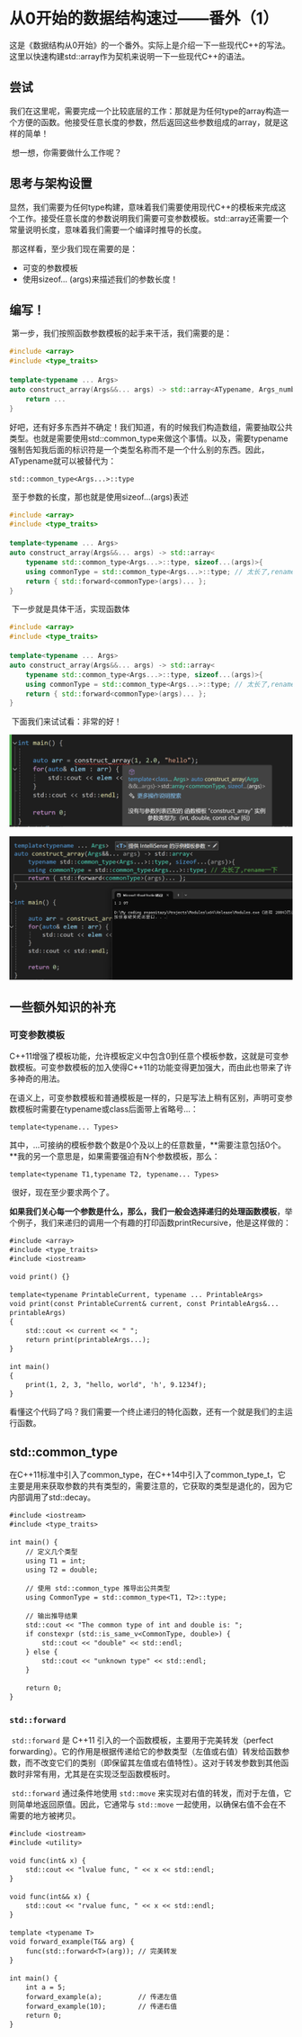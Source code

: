 # 从0开始的数据结构速过——番外（1）

​	这是《数据结构从0开始》的一个番外。实际上是介绍一下一些现代C++的写法。这里以快速构建std::array作为契机来说明一下一些现代C++的语法。

## 尝试

​	我们在这里呢，需要完成一个比较底层的工作：那就是为任何type的array构造一个方便的函数。他接受任意长度的参数，然后返回这些参数组成的array，就是这样的简单！

​	想一想，你需要做什么工作呢？

## 思考与架构设置

​	显然，我们需要为任何type构建，意味着我们需要使用现代C++的模板来完成这个工作。接受任意长度的参数说明我们需要可变参数模板。std::array还需要一个常量说明长度，意味着我们需要一个编译时推导的长度。

​	那这样看，至少我们现在需要的是：

- 可变的参数模板
- 使用sizeof... (args)来描述我们的参数长度！

## 编写！

​	第一步，我们按照函数参数模板的起手来干活，我们需要的是：

```c++
#include <array>
#include <type_traits>

template<typename ... Args>
auto construct_array(Args&&... args) -> std::array<ATypename, Args_number>{
    return ...
} 
```

​	好吧，还有好多东西并不确定！我们知道，有的时候我们构造数组，需要抽取公共类型。也就是需要使用std::common_type来做这个事情。以及，需要typename强制告知我后面的标识符是一个类型名称而不是一个什么别的东西。因此，ATypename就可以被替代为：

```
std::common_type<Args...>::type
```

​	至于参数的长度，那也就是使用sizeof...(args)表述

```c++
#include <array>
#include <type_traits>

template<typename ... Args>
auto construct_array(Args&&... args) -> std::array<
    typename std::common_type<Args...>::type, sizeof...(args)>{
    using commonType = std::common_type<Args...>::type; // 太长了,rename一下
    return { std::forward<commonType>(args)... };
}

```

​	下一步就是具体干活，实现函数体

```c++
#include <array>
#include <type_traits>

template<typename ... Args>
auto construct_array(Args&&... args) -> std::array<
    typename std::common_type<Args...>::type, sizeof...(args)>{
    using commonType = std::common_type<Args...>::type; // 太长了,rename一下
    return { std::forward<commonType>(args)... };
}
```

​	下面我们来试试看：非常的好！

![image-20241118210045615](./从0开始的数据结构速过——番外（1）/image-20241118210045615.png)

![image-20241118210132705](./从0开始的数据结构速过——番外（1）/image-20241118210132705.png)

## 一些额外知识的补充

### 可变参数模板

​	C++11增强了模板功能，允许模板定义中包含0到任意个模板参数，这就是可变参数模板。可变参数模板的加入使得C++11的功能变得更加强大，而由此也带来了许多神奇的用法。


​	在语义上，可变参数模板和普通模板是一样的，只是写法上稍有区别，声明可变参数模板时需要在typename或class后面带上省略号...：

```
template<typename... Types>
```

​	其中，...可接纳的模板参数个数是0个及以上的任意数量，**需要注意包括0个。**我的另一个意思是，如果需要强迫有N个参数模板，那么：

```
template<typename T1,typename T2, typename... Types>
```

​	很好，现在至少要求两个了。

​	**如果我们关心每一个参数是什么，那么，我们一般会选择递归的处理函数模板**，举个例子，我们来递归的调用一个有趣的打印函数printRecursive，他是这样做的：

```
#include <array>
#include <type_traits>
#include <iostream>

void print() {}

template<typename PrintableCurrent, typename ... PrintableArgs>
void print(const PrintableCurrent& current, const PrintableArgs&... printableArgs)
{
	std::cout << current << " ";
	return print(printableArgs...);
}

int main()
{
	print(1, 2, 3, "hello, world", 'h', 9.1234f);
}
```

​	看懂这个代码了吗？我们需要一个终止递归的特化函数，还有一个就是我们的主运行函数。

## std::common_type

在C++11标准中引入了common_type，在C++14中引入了common_type_t，它主要是用来获取参数的共有类型的，需要注意的，它获取的类型是退化的，因为它内部调用了std::decay。

```
#include <iostream>
#include <type_traits>

int main() {
    // 定义几个类型
    using T1 = int;
    using T2 = double;

    // 使用 std::common_type 推导出公共类型
    using CommonType = std::common_type<T1, T2>::type;

    // 输出推导结果
    std::cout << "The common type of int and double is: ";
    if constexpr (std::is_same_v<CommonType, double>) {
        std::cout << "double" << std::endl;
    } else {
        std::cout << "unknown type" << std::endl;
    }

    return 0;
}
```

### `std::forward`

​	`std::forward` 是 C++11 引入的一个函数模板，主要用于完美转发（perfect forwarding）。它的作用是根据传递给它的参数类型（左值或右值）转发给函数参数，而不改变它们的类别（即保留其左值或右值特性）。这对于转发参数到其他函数时非常有用，尤其是在实现泛型函数模板时。

​	`std::forward` 通过条件地使用 `std::move` 来实现对右值的转发，而对于左值，它则简单地返回原值。因此，它通常与 `std::move` 一起使用，以确保右值不会在不需要的地方被拷贝。

```
#include <iostream>
#include <utility>

void func(int& x) {
    std::cout << "lvalue func, " << x << std::endl;
}

void func(int&& x) {
    std::cout << "rvalue func, " << x << std::endl;
}

template <typename T>
void forward_example(T&& arg) {
    func(std::forward<T>(arg)); // 完美转发
}

int main() {
    int a = 5;
    forward_example(a);         // 传递左值
    forward_example(10);        // 传递右值
    return 0;
}
```

